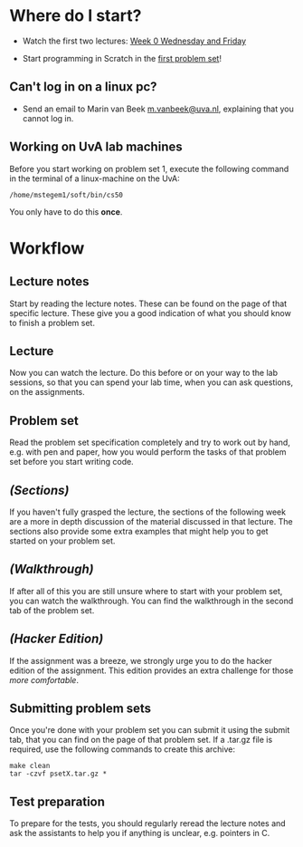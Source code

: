 # Where do I start?

* Watch the first two lectures: [Week 0 Wednesday and Friday](/lectures/week-0)

* Start programming in Scratch in the [first problem
  set](/problem-sets/problem-set-0)!

## Can't log in on a linux pc?

* Send an email to Marin van Beek <m.vanbeek@uva.nl>, explaining that you
  cannot log in.

## Working on UvA lab machines

Before you start working on problem set 1, execute the following command in the
terminal of a linux-machine on the UvA:

	/home/mstegem1/soft/bin/cs50

You only have to do this **once**.


# Workflow

## Lecture notes

Start by reading the lecture notes. These can be found on the page of that
specific lecture. These give you a good indication of what you should know to
finish a problem set.

## Lecture

Now you can watch the lecture. Do this before or on your way to the lab
sessions, so that you can spend your lab time, when you can ask questions, on
the assignments.

## Problem set

Read the problem set specification completely and try to work out by hand, e.g.
with pen and paper, how you would perform the tasks of that problem set before
you start writing code.

## *(Sections)*

If you haven't fully grasped the lecture, the sections of the following week
are a more in depth discussion of the material discussed in that lecture. The
sections also provide some extra examples that might help you to get started on
your problem set.

## *(Walkthrough)*

If after all of this you are still unsure where to start with your problem set,
you can watch the walkthrough. You can find the walkthrough in the second tab
of the problem set.

## *(Hacker Edition)*

If the assignment was a breeze, we strongly urge you to do the hacker edition
of the assignment. This edition provides an extra challenge for those *more
comfortable*.

## Submitting problem sets

Once you're done with your problem set you can submit it using the submit tab,
that you can find on the page of that problem set. If a .tar.gz file is
required, use the following commands to create this archive:

    make clean
    tar -czvf psetX.tar.gz *

## Test preparation

To prepare for the tests, you should regularly reread the lecture notes and ask
the assistants to help you if anything is unclear, e.g. pointers in C.


